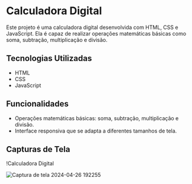 # Calculadora Digital

Este projeto é uma calculadora digital desenvolvida com HTML, CSS e JavaScript. Ela é capaz de realizar operações matemáticas básicas como soma, subtração, multiplicação e divisão.

## Tecnologias Utilizadas

- HTML
- CSS
- JavaScript

## Funcionalidades

- Operações matemáticas básicas: soma, subtração, multiplicação e divisão.
- Interface responsiva que se adapta a diferentes tamanhos de tela.

## Capturas de Tela

!Calculadora Digital

![Captura de tela 2024-04-26 192255](https://github.com/Roseanedasilva1212/Calculadoradigital/assets/167696930/083d5ccd-7cf7-4e01-a154-0e55c0d9ae7c)
